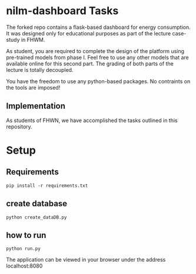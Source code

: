 

# nilm-dashboard Tasks

The forked repo contains a flask-based dashboard for energy consumption. It was designed only for educational purposes as part of the lecture case-study in FHWM. 

As student, you are required to complete the design of the platform using pre-trained models from phase I. Feel free to use any other models that are available online for this second part. The grading of both parts of the lecture is totally decoupled.

You have the freedom to use any python-based packages. No contraints on the tools are imposed!


## Implementation
As students of FHWN, we have accomplished the tasks outlined in this repository.


# Setup
## Requirements
```
pip install -r requirements.txt
```
## create database
```
python create_dataDB.py
```
## how to run

```
python run.py
```
The application can be viewed in your browser under the address localhost:8080
